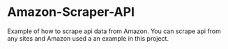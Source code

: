 # Amazon-Scraper-API
Example of how to scrape api data from Amazon.
You can scrape api from any sites and Amazon used a an example in this project.
